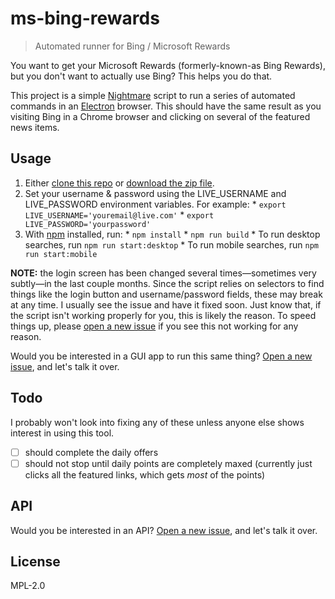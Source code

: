 # ms-bing-rewards

> Automated runner for Bing / Microsoft Rewards

You want to get your Microsoft Rewards (formerly-known-as Bing Rewards), but you don't want to actually use Bing?  This helps you do that.

This project is a simple [Nightmare](https://github.com/segmentio/nightmare) script to run a series of automated commands in an  [Electron](https://github.com/electron/electron) browser.  This should have the same result as you visiting Bing in a Chrome browser and clicking on several of the featured news items.

## Usage

  1. Either [clone this repo](https://help.github.com/articles/cloning-a-repository/) or [download the zip file](https://github.com/blakek/ms-bing-rewards/archive/master.zip).
  2. Set your username & password using the LIVE_USERNAME and LIVE_PASSWORD environment variables.  For example:
    * `export LIVE_USERNAME='youremail@live.com'`
    * `export LIVE_PASSWORD='yourpassword'`
  3. With [npm](https://npmjs.org/) installed, run:
    * `npm install`
    * `npm run build`
    * To run desktop searches, run `npm run start:desktop`
    * To run mobile searches, run `npm run start:mobile`

**NOTE:** the login screen has been changed several times—sometimes very subtly—in the last couple months.  Since the script relies on selectors to find things like the login button and username/password fields, these may break at any time.  I usually see the issue and have it fixed soon.  Just know that, if the script isn't working properly for you, this is likely the reason.  To speed things up, please [open a new issue](https://github.com/blakek/ms-bing-rewards/issues/new) if you see this not working for any reason.

Would you be interested in a GUI app to run this same thing?  [Open a new issue](https://github.com/blakek/ms-bing-rewards/issues/new), and let's talk it over.

## Todo

I probably won't look into fixing any of these unless anyone else shows interest in using this tool.

  - [ ] should complete the daily offers
  - [ ] should not stop until daily points are completely maxed (currently just clicks all the featured links, which gets _most_ of the points)

## API

Would you be interested in an API?  [Open a new issue](https://github.com/blakek/ms-bing-rewards/issues/new), and let's talk it over.

## License

MPL-2.0
